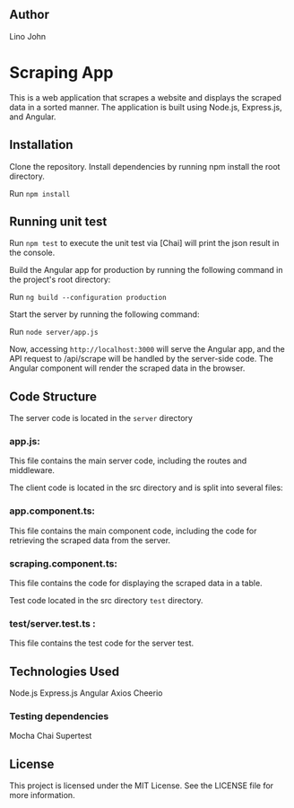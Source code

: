 ## Author

Lino John

# Scraping App

This is a web application that scrapes a website and displays the scraped data in a sorted manner. The application is built using Node.js, Express.js, and Angular.

## Installation

Clone the repository.
Install dependencies by running npm install the root directory.

Run `npm install`

## Running unit test

Run `npm test` to execute the unit test via [Chai] will print the json result in the console.

Build the Angular app for production by running the following command in the project's root directory:

Run `ng build --configuration production`

Start the server by running the following command:

Run `node server/app.js`

Now, accessing `http://localhost:3000` will serve the Angular app, and the API request to /api/scrape will be handled by the server-side code. The Angular component will render the scraped data in the browser.

## Code Structure

The server code is located in the `server` directory

### app.js:

This file contains the main server code, including the routes and middleware.

The client code is located in the src directory and is split into several files:

### app.component.ts:

This file contains the main component code, including the code for retrieving the scraped data from the server.

### scraping.component.ts:

This file contains the code for displaying the scraped data in a table.

Test code located in the src directory `test` directory.

### test/server.test.ts :

This file contains the test code for the server test.

## Technologies Used

Node.js
Express.js
Angular
Axios
Cheerio

### Testing dependencies

Mocha
Chai
Supertest

## License

This project is licensed under the MIT License. See the LICENSE file for more information.
